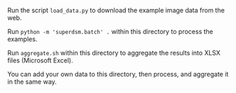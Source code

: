 Run the script `load_data.py` to download the example image data from the web. 

Run `python -m 'superdsm.batch' .` within this directory to process the examples.

Run `aggregate.sh` within this directory to aggregate the results into XLSX files (Microsoft Excel).

You can add your own data to this directory, then process, and aggregate it in the same way.
